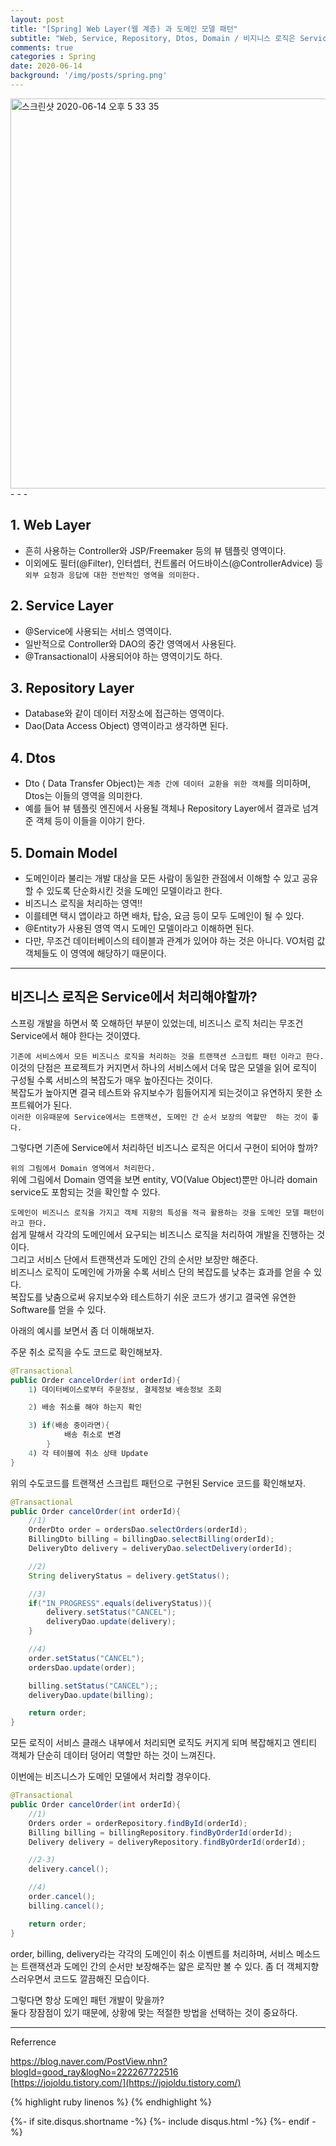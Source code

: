 ```yaml
---
layout: post
title: "[Spring] Web Layer(웹 계층) 과 도메인 모델 패턴"
subtitle: "Web, Service, Repository, Dtos, Domain / 비지니스 로직은 Service에서 처리해야할까?"
comments: true
categories : Spring
date: 2020-06-14
background: '/img/posts/spring.png'
---
```


<img width="624" alt="스크린샷 2020-06-14 오후 5 33 35" src="https://user-images.githubusercontent.com/26623547/84589073-2a22a700-ae67-11ea-99c8-4ce1086150df.png">
- - -

## 1. Web Layer 

- 흔히 사용하는 Controller와 JSP/Freemaker 등의 뷰 템플릿 영역이다.   
- 이외에도 필터(@Filter), 인터셉터, 컨트롤러 어드바이스(@ControllerAdvice) 등 
`외부 요청과 응답에 대한 전반적인 영역을 의미한다.`   

## 2. Service Layer  

- @Service에 사용되는 서비스 영역이다.   
- 일반적으로 Controller와 DAO의 중간 영역에서 사용된다.  
- @Transactional이 사용되어야 하는 영역이기도 하다.   

## 3. Repository Layer

- Database와 같이 데이터 저장소에 접근하는 영역이다.   
- Dao(Data Access Object) 영역이라고 생각하면 된다.   

## 4. Dtos

- Dto ( Data Transfer Object)는 `계층 간에 데이터 교환을 위한 객체`를 의미하며, 
    Dtos는 이들의 영역을 의미한다.   
- 예를 들어 뷰 템플릿 엔진에서 사용될 객체나 Repository Layer에서 결과로 넘겨준 객체 등이 
이들을 이야기 한다.   

## 5. Domain Model

- 도메인이라 불리는 개발 대상을 모든 사람이 동일한 관점에서 이해할 수 있고 
공유할 수 있도록 단순화시킨 것을 도메인 모델이라고 한다.   
- 비즈니스 로직을 처리하는 영역!!   
- 이를테면 택시 앱이라고 하면 배차, 탑승, 요금 등이 모두 도메인이 될 수 있다.   
- @Entity가 사용된 영역 역시 도메인 모델이라고 이해하면 된다.   
- 다만, 무조건 데이터베이스의 테이블과 관계가 있어야 하는 것은 아니다. VO처럼 값 
객체들도 이 영역에 해당하기 때문이다.   

- - - 

## 비즈니스 로직은 Service에서 처리해야할까?    

스프링 개발을 하면서 쭉 오해하던 부분이 있었는데, 비즈니스 로직 처리는 
무조건 Service에서 해야 한다는 것이였다.   

`기존에 서비스에서 모든 비즈니스 로직을 처리하는 것을 트랜잭션 스크립트 패턴 이라고 한다.`      
이것의 단점은 프로젝트가 커지면서 하나의 서비스에서 더욱 많은 모델을 
읽어 로직이 구성될 수록 서비스의 복잡도가 매우 높아진다는 것이다.   
복잡도가 높아지면 결국 테스트와 유지보수가 힘들어지게 되는것이고 유연하지 
못한 소프트웨어가 된다.   
`이러한 이유때문에 Service에서는 트랜잭션, 도메인 간 순서 보장의 역할만 
하는 것이 좋다.`    

그렇다면 기존에 Service에서 처리하던 비즈니스 로직은 어디서 구현이 되어야 할까?   

`위의 그림에서 Domain 영역에서 처리한다.`   
위에 그림에서 Domain 영역을 보면 entity, VO(Value Object)뿐만 아니라 
domain service도 포함되는 것을 확인할 수 있다.   

`도메인이 비즈니스 로직을 가지고 객체 지향의 특성을 적극 활용하는 것을 도메인 모델 패턴이라고 한다.`   
쉽게 말해서 각각의 도메인에서 요구되는 비즈니스 로직을 처리하여 개발을 
진행하는 것이다.   
그리고 서비스 단에서 트랜잭션과 도메인 간의 순서만 보장만 해준다.   
비즈니스 로직이 도메인에 가까울 수록 서비스 단의 복잡도를 낮추는 효과를 
얻을 수 있다.   
복잡도를 낮춤으로써 유지보수와 테스트하기 쉬운 코드가 생기고 
결국엔 유연한 Software를 얻을 수 있다.  

아래의 예시를 보면서 좀 더 이해해보자.   

주문 취소 로직을 수도 코드로 확인해보자.   

```java
@Transactional
public Order cancelOrder(int orderId){
	1) 데이터베이스로부터 주문정보, 결제정보 배송정보 조회

	2) 배송 취소를 해야 하는지 확인

	3) if(배송 중이라면){
			배송 취소로 변경
		}
	4) 각 테이블에 취소 상태 Update
}
```

위의 수도코드를 트랜잭션 스크립트 패턴으로 구현된 Service 코드를 확인해보자.   

```java
@Transactional
public Order cancelOrder(int orderId){
	//1)
	OrderDto order = ordersDao.selectOrders(orderId);
	BillingDto billing = billingDao.selectBilling(orderId);
	DeliveryDto delivery = deliveryDao.selectDelivery(orderId);

	//2)
	String deliveryStatus = delivery.getStatus();

	//3)
	if("IN_PROGRESS".equals(deliveryStatus)){
		delivery.setStatus("CANCEL");
		deliveryDao.update(delivery);
	}

	//4)
	order.setStatus("CANCEL");
	ordersDao.update(order);

	billing.setStatus("CANCEL");;
	deliveryDao.update(billing);

	return order;
}
```

모든 로직이 서비스 클래스 내부에서 처리되면 로직도 커지게 되며 복잡해지고 
엔티티 객체가 단순히 데이터 덩어리 역할만 하는 것이 느껴진다.   

이번에는 비즈니스가 도메인 모델에서 처리할 경우이다.   

```java
@Transactional
public Order cancelOrder(int orderId){
	//1)
	Orders order = orderRepository.findById(orderId);
	Billing billing = billingRepository.findByOrderId(orderId);
	Delivery delivery = deliveryRepository.findByOrderId(orderId);

	//2-3)
	delivery.cancel();

	//4)
	order.cancel();
	billing.cancel();

	return order;
}
```

order, billing, delivery라는 각각의 도메인이 취소 이벤트를 처리하며, 
    서비스 메소드는 트랜잭션과 도메인 간의 순서만 보장해주는 얇은 로직만 
    볼 수 있다. 좀 더 객체지향스러우면서 코드도 깔끔해진 모습이다.   

그렇다면 항상 도메인 패턴 개발이 맞을까?   
둘다 장잠점이 있기 때문에, 상황에 맞는 적절한 방법을 선택하는 것이 
중요하다.   

- - -
Referrence 

<https://blog.naver.com/PostView.nhn?blogId=good_ray&logNo=222267722516>   
[https://jojoldu.tistory.com/](https://jojoldu.tistory.com/)         


{% highlight ruby linenos %}
{% endhighlight %}


{%- if site.disqus.shortname -%}
    {%- include disqus.html -%}
{%- endif -%}

